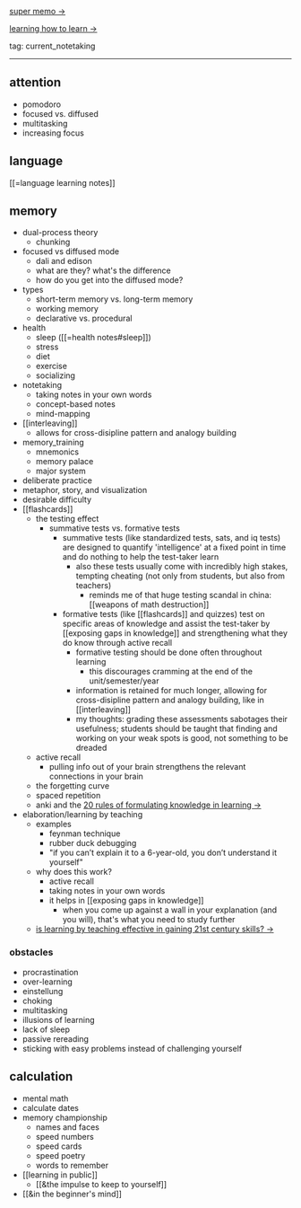 [super memo ->](http://super-memory.com/index.htm)

[learning how to learn ->](https://www.coursera.org/learn/learning-how-to-learn/home/week/1)

tag: current_notetaking

---

## attention

- pomodoro
- focused vs. diffused
- multitasking
- increasing focus

## language

[[=language learning notes]]

## memory

- dual-process theory
	- chunking
- focused vs diffused mode
	- dali and edison
	- what are they? what's the difference
	- how do you get into the diffused mode?
- types
	- short-term memory vs. long-term memory
	- working memory
	- declarative vs. procedural
- health
	- sleep ([[=health notes#sleep]])
	- stress
	- diet
	- exercise
	- socializing
- notetaking
	- taking notes in your own words
	- concept-based notes
	- mind-mapping
- [[interleaving]]
	- allows for cross-disipline pattern and analogy building
- memory_training
	- mnemonics
	- memory palace
	- major system
- deliberate practice
- metaphor, story, and visualization
- desirable difficulty
- [[flashcards]]
	- the testing effect
		- summative tests vs. formative tests
			- summative tests (like standardized tests, sats, and iq tests) are designed to quantify 'intelligence' at a fixed point in time and do nothing to help the test-taker learn
				- also these tests usually come with incredibly high stakes, tempting cheating (not only from students, but also from teachers)
					- reminds me of that huge testing scandal in china: [[weapons of math destruction]]
			- formative tests (like [[flashcards]] and quizzes) test on specific areas of knowledge and assist the test-taker by [[exposing gaps in knowledge]] and strengthening what they do know through active recall
				- formative testing should be done often throughout learning
					- this discourages cramming at the end of the unit/semester/year
				- information is retained for much longer, allowing for cross-disipline pattern and analogy building, like in [[interleaving]]
				- my thoughts: grading these assessments sabotages their usefulness; students should be taught that finding and working on your weak spots is good, not something to be dreaded
	- active recall
		- pulling info out of your brain strengthens the relevant connections in your brain
	- the forgetting curve
	- spaced repetition
	- anki and the [20 rules of formulating knowledge in learning ->](http://super-memory.com/articles/20rules.htm)
- elaboration/learning by teaching
	- examples
		- feynman technique
		- rubber duck debugging
		- "if you can’t explain it to a 6-year-old, you don’t understand it yourself"
	- why does this work?
		- active recall
		- taking notes in your own words
		- it helps in [[exposing gaps in knowledge]]
			- when you come up against a wall in your explanation (and you will), that's what you need to study further
	- [is learning by teaching effective in gaining 21st century skills? ->](https://files.eric.ed.gov/fulltext/EJ1101263.pdf)

### obstacles

- procrastination
- over-learning
- einstellung
- choking
- multitasking
- illusions of learning
- lack of sleep
- passive rereading
- sticking with easy problems instead of challenging yourself

## calculation

- mental math
- calculate dates
- memory championship
	- names and faces
	- speed numbers
	- speed cards
	- speed poetry
	- words to remember
- [[learning in public]]
	- [[&the impulse to keep to yourself]]
- [[&in the beginner's mind]]
